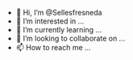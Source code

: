 - 👋 Hi, I’m @Sellesfresneda
- 👀 I’m interested in ...
- 🌱 I’m currently learning ...
- 💞️ I’m looking to collaborate on ...
- 📫 How to reach me ...

<!---
Sellesfresneda/Sellesfresneda is a ✨ special ✨ repository because its `README.md` (this file) appears on your GitHub profile.
You can click the Preview link to take a look at your changes.
--->
